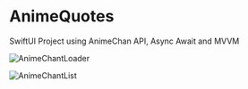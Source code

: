 # AnimeQuotes
SwiftUI Project using AnimeChan API, Async Await and MVVM 


![AnimeChantLoader](https://user-images.githubusercontent.com/48647583/226126820-a5a6af01-5260-4a93-94d9-7749a43e86a9.png)



![AnimeChantList](https://user-images.githubusercontent.com/48647583/226126841-84f70c60-8140-4d71-abc8-67bbce3d4b0a.png)
